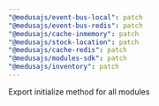 ```yaml
---
"@medusajs/event-bus-local": patch
"@medusajs/event-bus-redis": patch
"@medusajs/cache-inmemory": patch
"@medusajs/stock-location": patch
"@medusajs/cache-redis": patch
"@medusajs/modules-sdk": patch
"@medusajs/inventory": patch
---
```


Export initialize method for all modules
